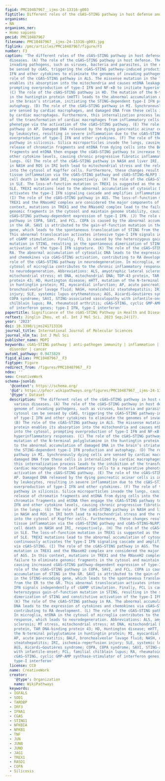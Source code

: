 ```yaml
---
figid: PMC10487967__ijms-24-13316-g003
figtitle: Different roles of the cGAS–STING pathway in host defense and various diseases
organisms:
- NA
organisms_ner:
- Homo sapiens
pmcid: PMC10487967
filename: PMC10487967__ijms-24-13316-g003.jpg
figlink: /pmc/articles/PMC10487967/figure/F3
number: F3
caption: 'The different roles of the cGAS–STING pathway in host defense and various
  diseases. (A) The role of the cGAS–STING pathway in host defense. The genome of
  invading pathogens, such as viruses, bacteria and parasites, in the cytosol can
  be sensed by cGAS, triggering the cGAS–STING pathway-induced production of type-I
  IFN and other cytokines to eliminate the genomes of invading pathogens. (B) The
  role of the cGAS–STING pathway in ALS. The missense mutation in the TDP-43 protein
  enables its absorption into the mitochondria and causes mtDNA leakage into the cytosol,
  prompting overproduction of type-I IFN and NF-κB to initiate hyperinflammatory responses.
  (C) The role of the cGAS–STING pathway in HD. The mutation of the N-terminal polyglutamine
  in the huntingtin protein (mHTT) leads to the abnormal accumulation of damaged DNA
  in the brain’s striatum, initiating the STING-dependent type-I IFN production and
  autophagy. (D) The role of the cGAS–STING pathway in MI. Synchronously dying cells
  are sensed by cardiac macrophages, and damaged DNA from these cells is internalized
  by cardiac macrophages. Furthermore, this internalization process leads to the inhibition
  of the transformation of cardiac macrophages from inflammatory cells to a reparative
  phenotype via the activation of the cGAS–STING pathway. (E) The role of the cGAS–STING
  pathway in AP. Damaged DNA released by the dying pancreatic acinar cells is internalized
  by leukocytes, resulting in severe inflammation due to the cGAS–STING pathway-induced
  overproduction of type-I IFN and other cytokines. (F) The role of the cGAS–STING
  pathway in silicosis. Silica microparticles invade the lungs, causing an increased
  release of chromatin fragments and mtDNA from dying cells into the BALF. These chromatin
  fragments and mtDNA then engage the cGAS–STING pathway to increase type-I IFN and
  other cytokine levels, causing chronic progressive fibrotic inflammation in the
  lungs. (G) The role of the cGAS–STING pathway in NASH and liver IRI. Lipotoxicity
  in NASH and ROS in IRI both lead to mitochondrial stress and the release of mtDNA
  into the cytosol of Kupffer cells. Furthermore, these changes result in adipose
  tissue inflammation via the cGAS–STING pathway and cGAS–STING–NLRP3 inflammasome-driven
  cell death in NASH and IRI, respectively. (H) The role of the cGAS–STING pathway
  in SLE. The loss-of-function mutation in TREX1 is suggested as the main cause of
  SLE. TREXI mutations lead to the abnormal accumulation of cytosolic DNA, which continuously
  activates the type-I IFN signaling cascade and amplifies inflammation via cGAS–STING.
  (I) The role of the cGAS–STING pathway in AGS. The loss-of-function mutation in
  TREX1 and the RNaseH2 complex are considered the major components of AGS. In this
  context, mutations in TREX1 and the RNaseH2 complex lead to the failure to eliminate
  genomic fragments in the cytosol and maintain genome stability, causing increased
  cGAS–STING pathway-dependent expression of type-I IFN. (J) The role of the cGAS–STING
  pathway in COPA, SAVI, and FCL. COPA is caused by the abnormal accumulation of STING
  in the GR. SAVI is attributed to the gain-of-function mutation in the STING-encoding
  gene, which leads to the spontaneous translocation of STING from the ER to the GR.
  This abnormal translocation activates intensive type-I IFN signals independently
  of cGAMP stimulation. Finally, FCL is caused by the heterozygous gain-of-function
  mutation in STING, resulting in the spontaneous dimerization of STING and constitutive
  activation of the type-I IFN signature. (K) The role of the cGAS–STING pathway in
  RA. The abnormal accumulation of cytosolic DNA leads to the expression of cytokines
  and chemokines via cGAS–STING activation, contributing to RA development. (L) The
  role of the cGAS–STING pathway in neurodegeneration. In microglia, mtDNA in the
  cytosol of microglia contributes to the chronic inflammatory response, which leads
  to neurodegeneration. Abbreviations: ALS, amyotrophic lateral sclerosis; MT stress,
  mitochondrial stress; mt DNA, mitochondrial DNA; TDP-43 protein, TAR DNA-binding
  protein 43; HD, Huntington disease; mHTT, mutation of the N-terminal polyglutamine
  in huntingtin protein; MI, myocardial infarction; AP, acute pancreatitis; BALF,
  bronchoalveolar lavage fluid; NASH, nonalcoholic steatohepatitis; IRI, ischemia-reperfusion
  injury; SLE, systemic lupus erythematosus; AGS, Aicardi–Goutières syndrome; COPA,
  COPA syndrome; SAVI, STING-associated vasculopathy with infantile-onset; FCL, familial
  chilblain lupus; RA, rheumatoid arthritis; cGAS–STING, cyclic GMP-AMP synthase-stimulator
  of interferon genes; type-I IFN, type-I interferon'
papertitle: Significance of the cGAS-STING Pathway in Health and Disease
reftext: Jinglin Zhou, et al. Int J Mol Sci. 2023 Sep;24(17).
year: '2023'
doi: 10.3390/ijms241713316
journal_title: International Journal of Molecular Sciences
journal_nlm_ta: Int J Mol Sci
publisher_name: MDPI
keywords: cGAS–STING pathway | anti-pathogen immunity | inflammation | autoimmune
  disorder | cancer
automl_pathway: 0.9473829
figid_alias: PMC10487967__F3
figtype: Figure
redirect_from: /figures/PMC10487967__F3
ndex: ''
seo: CreativeWork
schema-jsonld:
  '@context': https://schema.org/
  '@id': https://pfocr.wikipathways.org/figures/PMC10487967__ijms-24-13316-g003.html
  '@type': Dataset
  description: 'The different roles of the cGAS–STING pathway in host defense and
    various diseases. (A) The role of the cGAS–STING pathway in host defense. The
    genome of invading pathogens, such as viruses, bacteria and parasites, in the
    cytosol can be sensed by cGAS, triggering the cGAS–STING pathway-induced production
    of type-I IFN and other cytokines to eliminate the genomes of invading pathogens.
    (B) The role of the cGAS–STING pathway in ALS. The missense mutation in the TDP-43
    protein enables its absorption into the mitochondria and causes mtDNA leakage
    into the cytosol, prompting overproduction of type-I IFN and NF-κB to initiate
    hyperinflammatory responses. (C) The role of the cGAS–STING pathway in HD. The
    mutation of the N-terminal polyglutamine in the huntingtin protein (mHTT) leads
    to the abnormal accumulation of damaged DNA in the brain’s striatum, initiating
    the STING-dependent type-I IFN production and autophagy. (D) The role of the cGAS–STING
    pathway in MI. Synchronously dying cells are sensed by cardiac macrophages, and
    damaged DNA from these cells is internalized by cardiac macrophages. Furthermore,
    this internalization process leads to the inhibition of the transformation of
    cardiac macrophages from inflammatory cells to a reparative phenotype via the
    activation of the cGAS–STING pathway. (E) The role of the cGAS–STING pathway in
    AP. Damaged DNA released by the dying pancreatic acinar cells is internalized
    by leukocytes, resulting in severe inflammation due to the cGAS–STING pathway-induced
    overproduction of type-I IFN and other cytokines. (F) The role of the cGAS–STING
    pathway in silicosis. Silica microparticles invade the lungs, causing an increased
    release of chromatin fragments and mtDNA from dying cells into the BALF. These
    chromatin fragments and mtDNA then engage the cGAS–STING pathway to increase type-I
    IFN and other cytokine levels, causing chronic progressive fibrotic inflammation
    in the lungs. (G) The role of the cGAS–STING pathway in NASH and liver IRI. Lipotoxicity
    in NASH and ROS in IRI both lead to mitochondrial stress and the release of mtDNA
    into the cytosol of Kupffer cells. Furthermore, these changes result in adipose
    tissue inflammation via the cGAS–STING pathway and cGAS–STING–NLRP3 inflammasome-driven
    cell death in NASH and IRI, respectively. (H) The role of the cGAS–STING pathway
    in SLE. The loss-of-function mutation in TREX1 is suggested as the main cause
    of SLE. TREXI mutations lead to the abnormal accumulation of cytosolic DNA, which
    continuously activates the type-I IFN signaling cascade and amplifies inflammation
    via cGAS–STING. (I) The role of the cGAS–STING pathway in AGS. The loss-of-function
    mutation in TREX1 and the RNaseH2 complex are considered the major components
    of AGS. In this context, mutations in TREX1 and the RNaseH2 complex lead to the
    failure to eliminate genomic fragments in the cytosol and maintain genome stability,
    causing increased cGAS–STING pathway-dependent expression of type-I IFN. (J) The
    role of the cGAS–STING pathway in COPA, SAVI, and FCL. COPA is caused by the abnormal
    accumulation of STING in the GR. SAVI is attributed to the gain-of-function mutation
    in the STING-encoding gene, which leads to the spontaneous translocation of STING
    from the ER to the GR. This abnormal translocation activates intensive type-I
    IFN signals independently of cGAMP stimulation. Finally, FCL is caused by the
    heterozygous gain-of-function mutation in STING, resulting in the spontaneous
    dimerization of STING and constitutive activation of the type-I IFN signature.
    (K) The role of the cGAS–STING pathway in RA. The abnormal accumulation of cytosolic
    DNA leads to the expression of cytokines and chemokines via cGAS–STING activation,
    contributing to RA development. (L) The role of the cGAS–STING pathway in neurodegeneration.
    In microglia, mtDNA in the cytosol of microglia contributes to the chronic inflammatory
    response, which leads to neurodegeneration. Abbreviations: ALS, amyotrophic lateral
    sclerosis; MT stress, mitochondrial stress; mt DNA, mitochondrial DNA; TDP-43
    protein, TAR DNA-binding protein 43; HD, Huntington disease; mHTT, mutation of
    the N-terminal polyglutamine in huntingtin protein; MI, myocardial infarction;
    AP, acute pancreatitis; BALF, bronchoalveolar lavage fluid; NASH, nonalcoholic
    steatohepatitis; IRI, ischemia-reperfusion injury; SLE, systemic lupus erythematosus;
    AGS, Aicardi–Goutières syndrome; COPA, COPA syndrome; SAVI, STING-associated vasculopathy
    with infantile-onset; FCL, familial chilblain lupus; RA, rheumatoid arthritis;
    cGAS–STING, cyclic GMP-AMP synthase-stimulator of interferon genes; type-I IFN,
    type-I interferon'
  license: CC0
  name: CreativeWork
  creator:
    '@type': Organization
    name: WikiPathways
  keywords:
  - IGFALS
  - SOD1
  - TARDBP
  - IRF3
  - IFNA1
  - CGAS
  - STING1
  - NFKBIA
  - NFKB1
  - TNF
  - JUN
  - JUNB
  - JUND
  - JAG1
  - TREX1
  - RASD1
  - COPA
  - Silicosis
---
```

